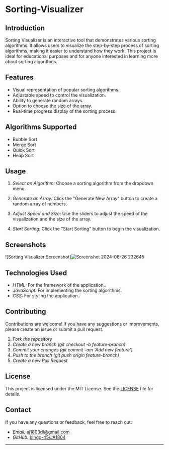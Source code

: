 # Sorting-Visualizer

## Introduction
Sorting Visualizer is an interactive tool that demonstrates various sorting algorithms. It allows users to visualize the step-by-step process of sorting algorithms, making it easier to understand how they work. This project is ideal for educational purposes and for anyone interested in learning more about sorting algorithms.

## Features
- Visual representation of popular sorting algorithms.
- Adjustable speed to control the visualization.
- Ability to generate random arrays.
- Option to choose the size of the array.
- Real-time progress display of the sorting process.

## Algorithms Supported
- Bubble Sort
- Merge Sort
- Quick Sort
- Heap Sort


## Usage
1. *Select an Algorithm:*
    Choose a sorting algorithm from the dropdown menu.

2. *Generate an Array:*
    Click the "Generate New Array" button to create a random array of numbers.

3. *Adjust Speed and Size:*
    Use the sliders to adjust the speed of the visualization and the size of the array.

4. *Start Sorting:*
    Click the "Start Sorting" button to begin the visualization.

## Screenshots
![Sorting Visualizer Screenshot]![Screenshot 2024-06-26 232645](https://github.com/bingo-45/Sorting-Visualizer/assets/153988388/9077fccd-6927-4707-bd47-cdc83ac703fe)


## Technologies Used
- *HTML:* For the framework of the application..
- *JavaScript:* For implementing the sorting algorithms.
- *CSS:* For styling the application..

## Contributing
Contributions are welcome! If you have any suggestions or improvements, please create an issue or submit a pull request.

1. *Fork the repository*
2. *Create a new branch (git checkout -b feature-branch)*
3. *Commit your changes (git commit -am 'Add new feature')*
4. *Push to the branch (git push origin feature-branch)*
5. *Create a new Pull Request*

## License
This project is licensed under the MIT License. See the [LICENSE](LICENSE) file for details.

## Contact
If you have any questions or feedback, feel free to reach out:

- *Email:* aj1803dl@gmail.com
- *GitHub:* [bingo-45/JA1804](https://github.com/bingo-45)

---



